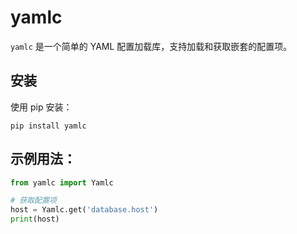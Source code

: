 # yamlc

`yamlc` 是一个简单的 YAML 配置加载库，支持加载和获取嵌套的配置项。

## 安装
使用 pip 安装：
```
pip install yamlc
```


## 示例用法：
```python
from yamlc import Yamlc

# 获取配置项
host = Yamlc.get('database.host')
print(host)
```